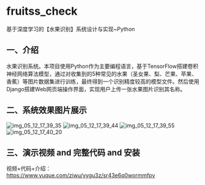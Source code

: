 # fruitss_check
基于深度学习的【水果识别】系统设计与实现~Python

## 一、介绍
水果识别系统。本项目使用Python作为主要编程语言，基于TensorFlow搭建卷积神经网络算法模型，通过对收集到的5种常见的水果（圣女果、梨、芒果、苹果、香蕉）等图片数据集进行训练，最终得到一个识别精度较高的模型文件。然后使用Django搭建Web网页端操作界面，实现用户上传一张水果图片识别其名称。

## 二、系统效果图片展示
![img_05_12_17_39_35](https://github.com/user-attachments/assets/b795dc26-4532-4395-b4cf-7b0c51bef68e)
![img_05_12_17_39_44](https://github.com/user-attachments/assets/13dd81b1-3b9c-473f-8724-91df7b1987fe)
![img_05_12_17_39_55](https://github.com/user-attachments/assets/0fd973f1-a107-4744-97a8-a766ab107b9a)
![img_05_12_17_40_20](https://github.com/user-attachments/assets/6ada723f-0d18-4449-b3f6-be3a5a5859e3)

## 三、演示视频 and 完整代码 and 安装
视频+代码+介绍：https://www.yuque.com/ziwu/yygu3z/sr43e6q0wormmfpv
